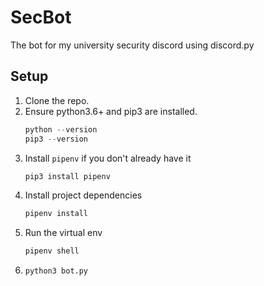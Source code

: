 # SecBot

The bot for my university security discord using discord.py

## Setup

1. Clone the repo.
2. Ensure python3.6+ and pip3 are installed.
    ```python
    python --version
    pip3 --version
    ```
3. Install `pipenv` if you don't already have it
    ```python
    pip3 install pipenv
    ```
4. Install project dependencies
    ```python
    pipenv install
    ```
5. Run the virtual env
    ```python
    pipenv shell
    ```
6. `python3 bot.py`